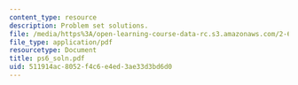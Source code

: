 ```yaml
---
content_type: resource
description: Problem set solutions.
file: /media/https%3A/open-learning-course-data-rc.s3.amazonaws.com/2-611-marine-power-and-propulsion-fall-2006/511914ac8052f4c6e4ed3ae33d3bd6d0_ps6_soln.pdf
file_type: application/pdf
resourcetype: Document
title: ps6_soln.pdf
uid: 511914ac-8052-f4c6-e4ed-3ae33d3bd6d0
---
```

